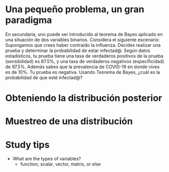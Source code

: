 

# Una pequeño problema, un gran paradigma 

En secundaria, uno puede ser introducido al teorema de Bayes aplicado en una situación de dos variables binarios. Considera el siguiente escenario: Supongamos que crees haber contraído la influenza. Decides realizar una prueba y determinar la probabilidad de estar infectad@. Según datos estadísticos, tu prueba tiene una tasa de verdaderos positivos de la prueba (sensibilidad) es 87.5%, y una tasa de verdaderos negativos (especificidad) de 97.5%. Además sabes que la prevalencia de COVID-19 en donde vives es de 10%. Tu prueba es negativa. Usando Teorema de Bayes, ¿cuál es la probabilidad de que esté infectad@?



# Obteniendo la distribución posterior


# Muestreo de una distribución
# Study tips

- What are the types of variables?
    - function, scalar, vector, matrix, or else
